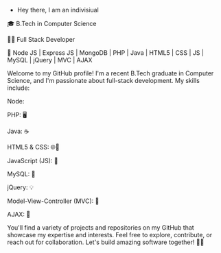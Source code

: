 - Hey there, I am an indivisiual 



🎓 B.Tech in Computer Science


👨‍💻 Full Stack Developer


💼 Node JS | Express JS | MongoDB | PHP | Java | HTML5 | CSS | JS | MySQL | jQuery | MVC | AJAX

Welcome to my GitHub profile! I'm a recent B.Tech graduate in Computer Science, and I'm passionate about full-stack development. My skills include:

Node: 

PHP: 🖥️


Java: ☕


HTML5 & CSS: 🌐🎨


JavaScript (JS): 🚀


MySQL: 🧾


jQuery: 💡


Model-View-Controller (MVC): 🧱


AJAX: 🔄

You'll find a variety of projects and repositories on my GitHub that showcase my expertise and interests. Feel free to explore, contribute, or reach out for collaboration. Let's build amazing software together! 🚀🤝
